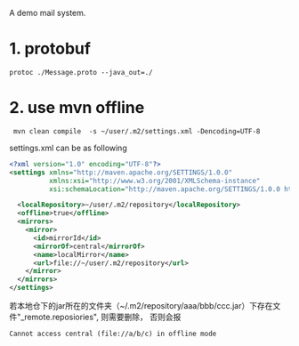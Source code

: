 A demo mail system.

# 1. protobuf
```
protoc ./Message.proto --java_out=./
```
# 2. use mvn offline
```shell
 mvn clean compile  -s ~/user/.m2/settings.xml -Dencoding=UTF-8

```
settings.xml can be as following
```xml
<?xml version="1.0" encoding="UTF-8"?>
<settings xmlns="http://maven.apache.org/SETTINGS/1.0.0"
          xmlns:xsi="http://www.w3.org/2001/XMLSchema-instance"
          xsi:schemaLocation="http://maven.apache.org/SETTINGS/1.0.0 http://maven.apache.org/xsd/settings-1.0.0.xsd">

  <localRepository>~/user/.m2/repository</localRepository>
  <offline>true</offline>
  <mirrors>
    <mirror>
      <id>mirrorId</id>
      <mirrorOf>central</mirrorOf>
      <name>localMirror</name>
      <url>file://~/user/.m2/repository</url>
    </mirror>
  </mirrors>
</settings>

```
若本地仓下的jar所在的文件夹（~/.m2/repository/aaa/bbb/ccc.jar）下存在文件"_remote.reposiories",
则需要删除， 否则会报
```error
Cannot access central (file://a/b/c) in offline mode
```